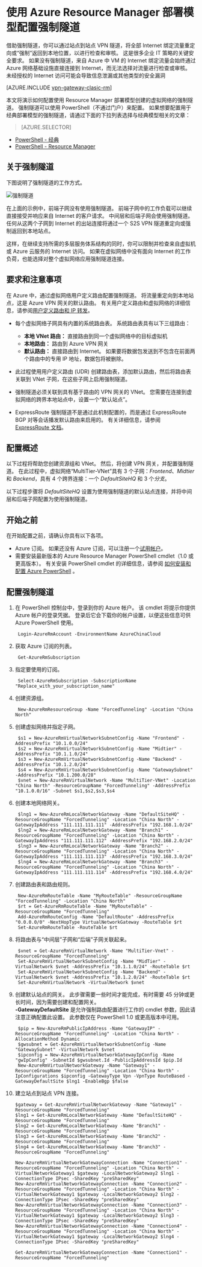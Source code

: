 <properties
    pageTitle="为 Azure 站点到站点连接配置强制隧道：Resource Manager | Azure"
    description="如何重定向或“强制”所有 Internet 绑定的流量路由回本地位置。"
    services="vpn-gateway"
    documentationcenter="na"
    author="cherylmc"
    manager="timlt"
    editor=""
    tags="azure-resource-manager" />
<tags
    ms.assetid="cbe58db8-b598-4c9f-ac88-62c865eb8721"
    ms.service="vpn-gateway"
    ms.devlang="na"
    ms.topic="article"
    ms.tgt_pltfrm="na"
    ms.workload="infrastructure-services"
    ms.date="04/11/2017"
    wacn.date="05/22/2017"
    ms.author="cherylmc"
    ms.translationtype="Human Translation"
    ms.sourcegitcommit="8fd60f0e1095add1bff99de28a0b65a8662ce661"
    ms.openlocfilehash="326b050ba94d5c30dfa71b70a045a8f6d533a621"
    ms.contentlocale="zh-cn"
    ms.lasthandoff="05/12/2017" />

# <a name="configure-forced-tunneling-using-the-azure-resource-manager-deployment-model"></a>使用 Azure Resource Manager 部署模型配置强制隧道

借助强制隧道，你可以通过站点到站点 VPN 隧道，将全部 Internet 绑定流量重定向或“强制”返回到本地位置，以进行检查和审核。 这是很多企业 IT 策略的关键安全要求。 如果没有强制隧道，来自 Azure 中 VM 的 Internet 绑定流量会始终通过 Azure 网络基础设施直接连接到 Internet，而无法选择对流量进行检查或审核。 未经授权的 Internet 访问可能会导致信息泄漏或其他类型的安全漏洞

[AZURE.INCLUDE [vpn-gateway-clasic-rm](../../includes/vpn-gateway-classic-rm-include.md)] 

本文将演示如何配置使用 Resource Manager 部署模型创建的虚拟网络的强制隧道。 强制隧道可以使用 PowerShell（不通过门户）来配置。 如果想要配置用于经典部署模型的强制隧道，请通过下面的下拉列表选择与经典模型相关的文章：
> [AZURE.SELECTOR]
- [PowerShell - 经典](/documentation/articles/vpn-gateway-about-forced-tunneling/)
- [PowerShell - Resource Manager](/documentation/articles/vpn-gateway-forced-tunneling-rm/)

## <a name="about-forced-tunneling"></a>关于强制隧道
下图说明了强制隧道的工作方式。 

![强制隧道](./media/vpn-gateway-forced-tunneling-rm/forced-tunnel.png)

在上面的示例中，前端子网没有使用强制隧道。 前端子网中的工作负载可以继续直接接受并响应来自 Internet 的客户请求。 中间层和后端子网会使用强制隧道。 任何从这两个子网到 Internet 的出站连接将通过一个 S2S VPN 隧道重定向或强制返回到本地站点。

这样，在继续支持所需的多层服务体系结构的同时，你可以限制并检查来自虚拟机或 Azure 云服务的 Internet 访问。 如果在虚拟网络中没有面向 Internet 的工作负荷，也能选择对整个虚拟网络应用强制隧道连接。

## <a name="requirements-and-considerations"></a>要求和注意事项
在 Azure 中，通过虚拟网络用户定义路由配置强制隧道。 将流量重定向到本地站点，这是 Azure VPN 网关的默认路由。 有关用户定义路由和虚拟网络的详细信息，请参阅[用户定义路由和 IP 转发](/documentation/articles/virtual-networks-udr-overview/)。

* 每个虚拟网络子网具有内置的系统路由表。 系统路由表具有以下三组路由：

    * **本地 VNet 路由：** 直接路由到同一个虚拟网络中的目标虚拟机
    * **本地路由：** 路由到 Azure VPN 网关
    * **默认路由：** 直接路由到 Internet。 如果要将数据包发送到不包含在前面两个路由中的专用 IP 地址，数据包将被删除。
* 此过程使用用户定义路由 (UDR) 创建路由表，添加默认路由，然后将路由表关联到 VNet 子网，在这些子网上启用强制隧道。
* 强制隧道必须关联到具有基于路由的 VPN 网关的 VNet。 您需要在连接到虚拟网络的跨界本地站点中，设置一个“默认站点”。
* ExpressRoute 强制隧道不是通过此机制配置的，而是通过 ExpressRoute BGP 对等会话播发默认路由来启用的。 有关详细信息，请参阅 [ExpressRoute 文档](/documentation/services/expressroute/)。

## <a name="configuration-overview"></a>配置概述
以下过程将帮助您创建资源组和 VNet。 然后，将创建 VPN 网关，并配置强制隧道。 在此过程中，虚拟网络“MultiTier-VNet”具有 3 个子网：*Frontend*、*Midtier* 和 *Backend*，具有 4 个跨界连接：一个 *DefaultSiteHQ* 和 3 个*分支*。

以下过程步骤将 *DefaultSiteHQ* 设置为使用强制隧道的默认站点连接，并将中间层和后端子网配置为使用强制隧道。

## <a name="before-you-begin"></a>开始之前
在开始配置之前，请确认你具有以下各项。

* Azure 订阅。 如果还没有 Azure 订阅，可以注册一个[试用帐户](/pricing/1rmb-trial/)。
* 需要安装最新版本的 Azure Resource Manager PowerShell cmdlet（1.0 或更高版本）。 有关安装 PowerShell cmdlet 的详细信息，请参阅 [如何安装和配置 Azure PowerShell](https://docs.microsoft.com/zh-cn/powershell/azureps-cmdlets-docs) 。

## <a name="configure-forced-tunneling"></a>配置强制隧道
1. 在 PowerShell 控制台中，登录到你的 Azure 帐户。 该 cmdlet 将提示你提供 Azure 帐户的登录凭据。 登录后它会下载你的帐户设置，以便这些信息可供 Azure PowerShell 使用。

        Login-AzureRmAccount -EnvironmentName AzureChinaCloud

2. 获取 Azure 订阅的列表。

        Get-AzureRmSubscription

3. 指定要使用的订阅。

        Select-AzureRmSubscription -SubscriptionName "Replace_with_your_subscription_name"

4. 创建资源组。

        New-AzureRmResourceGroup -Name "ForcedTunneling" -Location "China North"

5. 创建虚拟网络并指定子网。

        $s1 = New-AzureRmVirtualNetworkSubnetConfig -Name "Frontend" -AddressPrefix "10.1.0.0/24"
        $s2 = New-AzureRmVirtualNetworkSubnetConfig -Name "Midtier" -AddressPrefix "10.1.1.0/24"
        $s3 = New-AzureRmVirtualNetworkSubnetConfig -Name "Backend" -AddressPrefix "10.1.2.0/24"
        $s4 = New-AzureRmVirtualNetworkSubnetConfig -Name "GatewaySubnet" -AddressPrefix "10.1.200.0/28"
        $vnet = New-AzureRmVirtualNetwork -Name "MultiTier-VNet" -Location "China North" -ResourceGroupName "ForcedTunneling" -AddressPrefix "10.1.0.0/16" -Subnet $s1,$s2,$s3,$s4

6. 创建本地网络网关。

        $lng1 = New-AzureRmLocalNetworkGateway -Name "DefaultSiteHQ" -ResourceGroupName "ForcedTunneling" -Location "China North" -GatewayIpAddress "111.111.111.111" -AddressPrefix "192.168.1.0/24"
        $lng2 = New-AzureRmLocalNetworkGateway -Name "Branch1" -ResourceGroupName "ForcedTunneling" -Location "China North" -GatewayIpAddress "111.111.111.112" -AddressPrefix "192.168.2.0/24"
        $lng3 = New-AzureRmLocalNetworkGateway -Name "Branch2" -ResourceGroupName "ForcedTunneling" -Location "China North" -GatewayIpAddress "111.111.111.113" -AddressPrefix "192.168.3.0/24"
        $lng4 = New-AzureRmLocalNetworkGateway -Name "Branch3" -ResourceGroupName "ForcedTunneling" -Location "China North" -GatewayIpAddress "111.111.111.114" -AddressPrefix "192.168.4.0/24"

7. 创建路由表和路由规则。

        New-AzureRmRouteTable -Name "MyRouteTable" -ResourceGroupName "ForcedTunneling" -Location "China North"
        $rt = Get-AzureRmRouteTable -Name "MyRouteTable" -ResourceGroupName "ForcedTunneling" 
        Add-AzureRmRouteConfig -Name "DefaultRoute" -AddressPrefix "0.0.0.0/0" -NextHopType VirtualNetworkGateway -RouteTable $rt
        Set-AzureRmRouteTable -RouteTable $rt

8. 将路由表与“中间层”子网和“后端”子网关联起来。

        $vnet = Get-AzureRmVirtualNetwork -Name "MultiTier-Vnet" -ResourceGroupName "ForcedTunneling"
        Set-AzureRmVirtualNetworkSubnetConfig -Name "MidTier" -VirtualNetwork $vnet -AddressPrefix "10.1.1.0/24" -RouteTable $rt
        Set-AzureRmVirtualNetworkSubnetConfig -Name "Backend" -VirtualNetwork $vnet -AddressPrefix "10.1.2.0/24" -RouteTable $rt
        Set-AzureRmVirtualNetwork -VirtualNetwork $vnet

9. 创建默认站点的网关。 此步骤需要一些时间才能完成，有时需要 45 分钟或更长时间，因为需要创建和配置网关。<br> **-GatewayDefaultSite** 是允许强制路由配置进行工作的 cmdlet 参数，因此请注意正确配置此设置。 此参数仅在 PowerShell 1.0 或更高版本中可用。

        $pip = New-AzureRmPublicIpAddress -Name "GatewayIP" -ResourceGroupName "ForcedTunneling" -Location "China North" -AllocationMethod Dynamic
        $gwsubnet = Get-AzureRmVirtualNetworkSubnetConfig -Name "GatewaySubnet" -VirtualNetwork $vnet
        $ipconfig = New-AzureRmVirtualNetworkGatewayIpConfig -Name "gwIpConfig" -SubnetId $gwsubnet.Id -PublicIpAddressId $pip.Id
        New-AzureRmVirtualNetworkGateway -Name "Gateway1" -ResourceGroupName "ForcedTunneling" -Location "China North" -IpConfigurations $ipconfig -GatewayType Vpn -VpnType RouteBased -GatewayDefaultSite $lng1 -EnableBgp $false

10. 建立站点到站点 VPN 连接。

        $gateway = Get-AzureRmVirtualNetworkGateway -Name "Gateway1" -ResourceGroupName "ForcedTunneling"
        $lng1 = Get-AzureRmLocalNetworkGateway -Name "DefaultSiteHQ" -ResourceGroupName "ForcedTunneling" 
        $lng2 = Get-AzureRmLocalNetworkGateway -Name "Branch1" -ResourceGroupName "ForcedTunneling" 
        $lng3 = Get-AzureRmLocalNetworkGateway -Name "Branch2" -ResourceGroupName "ForcedTunneling" 
        $lng4 = Get-AzureRmLocalNetworkGateway -Name "Branch3" -ResourceGroupName "ForcedTunneling" 

        New-AzureRmVirtualNetworkGatewayConnection -Name "Connection1" -ResourceGroupName "ForcedTunneling" -Location "China North" -VirtualNetworkGateway1 $gateway -LocalNetworkGateway2 $lng1 -ConnectionType IPsec -SharedKey "preSharedKey"
        New-AzureRmVirtualNetworkGatewayConnection -Name "Connection2" -ResourceGroupName "ForcedTunneling" -Location "China North" -VirtualNetworkGateway1 $gateway -LocalNetworkGateway2 $lng2 -ConnectionType IPsec -SharedKey "preSharedKey"
        New-AzureRmVirtualNetworkGatewayConnection -Name "Connection3" -ResourceGroupName "ForcedTunneling" -Location "China North" -VirtualNetworkGateway1 $gateway -LocalNetworkGateway2 $lng3 -ConnectionType IPsec -SharedKey "preSharedKey"
        New-AzureRmVirtualNetworkGatewayConnection -Name "Connection4" -ResourceGroupName "ForcedTunneling" -Location "China North" -VirtualNetworkGateway1 $gateway -LocalNetworkGateway2 $lng4 -ConnectionType IPsec -SharedKey "preSharedKey"

        Get-AzureRmVirtualNetworkGatewayConnection -Name "Connection1" -ResourceGroupName "ForcedTunneling"

<!--Update_Description: wording update-->